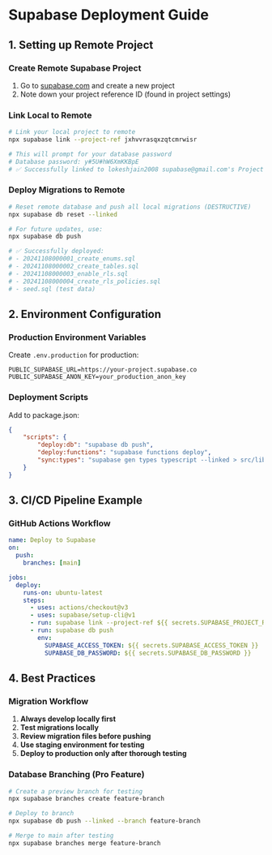 # Supabase Deployment Guide

## 1. Setting up Remote Project

### Create Remote Supabase Project

1. Go to [supabase.com](https://supabase.com) and create a new project
2. Note down your project reference ID (found in project settings)

### Link Local to Remote

```bash
# Link your local project to remote
npx supabase link --project-ref jxhvvrasqxzqtcmrwisr

# This will prompt for your database password
# Database password: y#5U#hW6XmKKBpE
# ✅ Successfully linked to lokeshjain2008 supabase@gmail.com's Project
```

### Deploy Migrations to Remote

```bash
# Reset remote database and push all local migrations (DESTRUCTIVE)
npx supabase db reset --linked

# For future updates, use:
npx supabase db push

# ✅ Successfully deployed:
# - 20241108000001_create_enums.sql
# - 20241108000002_create_tables.sql
# - 20241108000003_enable_rls.sql
# - 20241108000004_create_rls_policies.sql
# - seed.sql (test data)
```

## 2. Environment Configuration

### Production Environment Variables

Create `.env.production` for production:

```env
PUBLIC_SUPABASE_URL=https://your-project.supabase.co
PUBLIC_SUPABASE_ANON_KEY=your_production_anon_key
```

### Deployment Scripts

Add to package.json:

```json
{
	"scripts": {
		"deploy:db": "supabase db push",
		"deploy:functions": "supabase functions deploy",
		"sync:types": "supabase gen types typescript --linked > src/lib/types/database.ts"
	}
}
```

## 3. CI/CD Pipeline Example

### GitHub Actions Workflow

```yaml
name: Deploy to Supabase
on:
  push:
    branches: [main]

jobs:
  deploy:
    runs-on: ubuntu-latest
    steps:
      - uses: actions/checkout@v3
      - uses: supabase/setup-cli@v1
      - run: supabase link --project-ref ${{ secrets.SUPABASE_PROJECT_REF }}
      - run: supabase db push
        env:
          SUPABASE_ACCESS_TOKEN: ${{ secrets.SUPABASE_ACCESS_TOKEN }}
          SUPABASE_DB_PASSWORD: ${{ secrets.SUPABASE_DB_PASSWORD }}
```

## 4. Best Practices

### Migration Workflow

1. **Always develop locally first**
2. **Test migrations locally**
3. **Review migration files before pushing**
4. **Use staging environment for testing**
5. **Deploy to production only after thorough testing**

### Database Branching (Pro Feature)

```bash
# Create a preview branch for testing
npx supabase branches create feature-branch

# Deploy to branch
npx supabase db push --linked --branch feature-branch

# Merge to main after testing
npx supabase branches merge feature-branch
```
